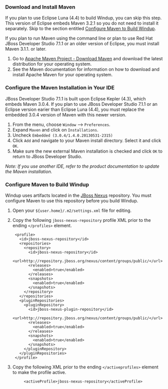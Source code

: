 ### Download and Install Maven

If you plan to use Eclipse Luna (4.4) to build Windup, you can skip this step. This version of Eclipse embeds Maven 3.2.1 so you do not need to install it separately. Skip to the section entitled [Configure Maven to Build Windup](#configure-maven-to-build-windup).

If you plan to run Maven using the command line or plan to use Red Hat JBoss Developer Studio 7.1.1 or an older version of Eclipse, you must install Maven 3.1.1. or later. 

1. Go to [Apache Maven Project - Download Maven](http://maven.apache.org/download.html) and download the latest distribution for your operating system. 
2. See the Maven documentation for information on how to download and install Apache Maven for your operating system.

### Configure the Maven Installation in Your IDE

JBoss Developer Studio 7.1.1 is built upon Eclipse Kepler (4.3), which embeds Maven 3.0.4. If you plan to use JBoss Developer Studio 7.1.1 or an Eclipse version earier than Eclipse Luna (4.4), you must replace the embedded 3.0.4 version of Maven with this newer version.

1. From the menu, choose `Window` --> `Preferences`.
2. Expand `Maven` and click on `Installations`.
3. Uncheck `Embedded (3.0.4/1.4.0.20130531-2315)`
4. Click `Add` and navigate to your Maven install directory. Select it and click `OK`.
5. Make sure the new external Maven installation is checked and click `OK` to return to JBoss Developer Studio. 

_Note: If you use another IDE, refer to the product documentation to update the Maven installation._

### Configure Maven to Build Windup

Windup uses artifacts located in the [JBoss Nexus](http://repository.jboss.org/nexus/content/groups/public/) repository. You must configure Maven to use this repository before you build Windup.

1. Open your `${user.home}/.m2/settings.xml` file for editing.
2. Copy the following `jboss-nexus-repository` profile XML prior to the ending `</profiles>` element.

        <profile>
          <id>jboss-nexus-repository</id>
          <repositories>
            <repository>
              <id>jboss-nexus-repository</id>
              <url>http://repository.jboss.org/nexus/content/groups/public/</url>
              <releases>
                <enabled>true</enabled>
              </releases>
              <snapshots>
                <enabled>true</enabled>
              </snapshots>
            </repository>
          </repositories>
          <pluginRepositories>
            <pluginRepository>
              <id>jboss-nexus-plugin-repository</id>
              <url>http://repository.jboss.org/nexus/content/groups/public/</url>
              <releases>
                <enabled>true</enabled>
              </releases>
              <snapshots>
                <enabled>true</enabled>
              </snapshots>
            </pluginRepository>
          </pluginRepositories>
        </profile>

3. Copy the following XML prior to the ending `</activeprofiles>` element to make the profile active.

            <activeProfile>jboss-nexus-repository</activeProfile> 



